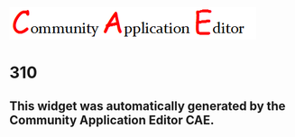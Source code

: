 ![CAE](https://github.com/PhilCAEOrg/frontendComponent-310/blob/gh-pages/img/logo.png)  

310
===================


This widget was automatically generated by the Community Application Editor CAE.  
---------------
